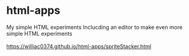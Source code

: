# html-apps
My simple HTML experiments
Inclucding an editor to make even more simple HTML experiments
<br><br>
https://williac0374.github.io/html-apps/spriteStacker.html

